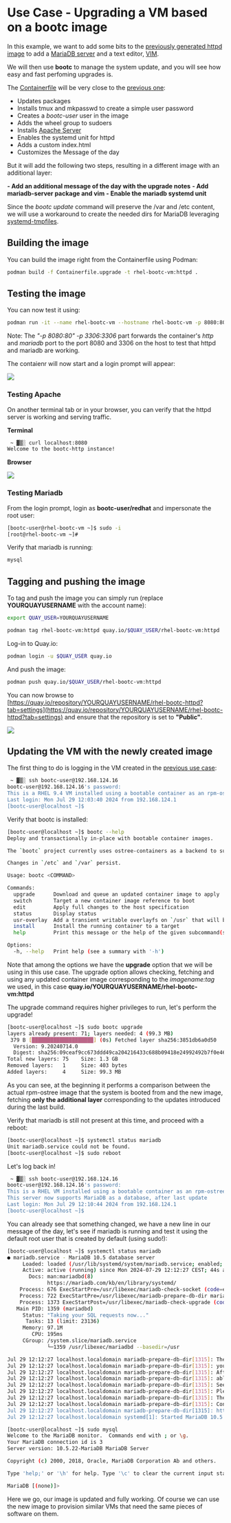 # Use Case - Upgrading a VM based on a bootc image

In this example, we want to add some bits to the [previously generated httpd image](../anaconda-ks-bootc-container/) to add a [MariaDB server](https://mariadb.org/) and a text editor, [VIM](https://www.vim.org/).

We will then use **bootc** to manage the system update, and you will see how easy and fast perfoming upgrades is.

The [Containerfile](./Containerfile.upgrade) will be very close to the [previous one](../anaconda-ks-bootc-container/Containerfile.anaconda):

- Updates packages
- Installs tmux and mkpasswd to create a simple user password
- Creates a *bootc-user* user in the image
- Adds the wheel group to sudoers
- Installs [Apache Server](https://httpd.apache.org/)
- Enables the systemd unit for httpd
- Adds a custom index.html
- Customizes the Message of the day

But it will add the following two steps, resulting in a different image with an additional layer:

**- Add an additional message of the day with the upgrade notes**
**- Add mariadb-server package and vim**
**- Enable the mariadb systemd unit**

Since the *bootc update* command will preserve the /var and /etc content, we will use a workaround to create the needed dirs for MariaDB leveraging [systemd-tmpfiles](./files/00-mariadb-tmpfile.conf).

## Building the image

You can build the image right from the Containerfile using Podman:

```bash
podman build -f Containerfile.upgrade -t rhel-bootc-vm:httpd .
```

## Testing the image

You can now test it using:

```bash
podman run -it --name rhel-bootc-vm --hostname rhel-bootc-vm -p 8080:80 -p 3306:3306 rhel-bootc-vm:httpd
```

Note: The *"-p 8080:80" -p 3306:3306* part forwards the container's *http* and *mariadb* port to the port 8080 and 3306 on the host to test that httpd and mariadb are working.


The contaienr will now start and a login prompt will appear:

![](./assets/bootc-container.png)

### Testing Apache

On another terminal tab or in your browser, you can verify that the httpd server is working and serving traffic.

**Terminal**

```bash
 ~ ▓▒░ curl localhost:8080                                                                                                           ░▒▓ ✔  11:59:44
Welcome to the bootc-http instance!
```

**Browser**

![](./assets/browser-test.png)

### Testing Mariadb

From the login prompt, login as **bootc-user/redhat** and impersonate the root user:

```bash
[bootc-user@rhel-bootc-vm ~]$ sudo -i
[root@rhel-bootc-vm ~]#
```

Verify that mariadb is running:

```bash
mysql
```

## Tagging and pushing the image

To tag and push the image you can simply run (replace **YOURQUAYUSERNAME** with the account name):


```bash
export QUAY_USER=YOURQUAYUSERNAME
```

```bash
podman tag rhel-bootc-vm:httpd quay.io/$QUAY_USER/rhel-bootc-vm:httpd
```

Log-in to Quay.io:

```bash
podman login -u $QUAY_USER quay.io
```

And push the image:

```bash
podman push quay.io/$QUAY_USER/rhel-bootc-vm:httpd
```

You can now browse to [https://quay.io/repository/YOURQUAYUSERNAME/rhel-bootc-httpd?tab=settings](https://quay.io/repository/YOURQUAYUSERNAME/rhel-bootc-httpd?tab=settings) and ensure that the repository is set to **"Public"**.

![](./assets/quay-repo-public.png)


## Updating the VM with the newly created image

The first thing to do is logging in the VM created in the [previous use case](../anaconda-ks-bootc-container/):

```bash
 ~ ▓▒░ ssh bootc-user@192.168.124.16
bootc-user@192.168.124.16's password: 
This is a RHEL 9.4 VM installed using a bootable container as an rpm-ostree source!
Last login: Mon Jul 29 12:03:40 2024 from 192.168.124.1
[bootc-user@localhost ~]$
```

Verify that bootc is installed:

```bash
[bootc-user@localhost ~]$ bootc --help
Deploy and transactionally in-place with bootable container images.

The `bootc` project currently uses ostree-containers as a backend to support a model of bootable container images.  Once installed, whether directly via `bootc install` (executed as part of a container) or via another mechanism such as an OS installer tool, further updates can be pulled via e.g. `bootc upgrade`.

Changes in `/etc` and `/var` persist.

Usage: bootc <COMMAND>

Commands:
  upgrade      Download and queue an updated container image to apply
  switch       Target a new container image reference to boot
  edit         Apply full changes to the host specification
  status       Display status
  usr-overlay  Add a transient writable overlayfs on `/usr` that will be discarded on reboot
  install      Install the running container to a target
  help         Print this message or the help of the given subcommand(s)

Options:
  -h, --help   Print help (see a summary with '-h')
```

Note that among the options we have the **upgrade** option that we will be using in this use case.
The upgrade option allows checking, fetching and using any updated container image corresponding to the *imagename:tag* we used, in this case **quay.io/YOURQUAYUSERNAME/rhel-bootc-vm:httpd**

The upgrade command requires higher privileges to run, let's perform the upgrade!

```bash
[bootc-user@localhost ~]$ sudo bootc upgrade
layers already present: 71; layers needed: 4 (99.3 MB)
 379 B [████████████████████] (0s) Fetched layer sha256:3851db6a0d50                                                                                                                                                                                                                                                                                                                                            Queued for next boot: quay.io/kubealex/rhel-bootc-vm:httpd
  Version: 9.20240714.0
  Digest: sha256:09ceaf9cc673ddd49ca204216433c688b09418e24992492b7f0e46ef27f4d5a5
Total new layers: 75    Size: 1.3 GB
Removed layers:   1     Size: 403 bytes
Added layers:     4     Size: 99.3 MB
```

As you can see, at the beginning it performs a comparison between the actual rpm-ostree image that the system is booted from and the new image, fetching **only the additional layer** corresponding to the updates introduced during the last build.

Verify that mariadb is still not present at this time, and proceed with a reboot:

```bash
[bootc-user@localhost ~]$ systemctl status mariadb
Unit mariadb.service could not be found.
[bootc-user@localhost ~]$ sudo reboot
```

Let's log back in!

```bash
 ~ ▓▒░ ssh bootc-user@192.168.124.16
bootc-user@192.168.124.16's password: 
This is a RHEL VM installed using a bootable container as an rpm-ostree source!
This server now supports MariaDB as a database, after last update
Last login: Mon Jul 29 12:10:44 2024 from 192.168.124.1
[bootc-user@localhost ~]$
```

You can already see that something changed, we have a new line in our message of the day, let's see if mariadb is running and test it using the default root user that is created by default (using sudo!):

```bash
[bootc-user@localhost ~]$ systemctl status mariadb
● mariadb.service - MariaDB 10.5 database server
     Loaded: loaded (/usr/lib/systemd/system/mariadb.service; enabled; preset: disabled)
     Active: active (running) since Mon 2024-07-29 12:12:27 CEST; 44s ago
       Docs: man:mariadbd(8)
             https://mariadb.com/kb/en/library/systemd/
    Process: 676 ExecStartPre=/usr/libexec/mariadb-check-socket (code=exited, status=0/SUCCESS)
    Process: 722 ExecStartPre=/usr/libexec/mariadb-prepare-db-dir mariadb.service (code=exited, status=0/SUCCESS)
    Process: 1373 ExecStartPost=/usr/libexec/mariadb-check-upgrade (code=exited, status=0/SUCCESS)
   Main PID: 1359 (mariadbd)
     Status: "Taking your SQL requests now..."
      Tasks: 13 (limit: 23136)
     Memory: 97.1M
        CPU: 195ms
     CGroup: /system.slice/mariadb.service
             └─1359 /usr/libexec/mariadbd --basedir=/usr

Jul 29 12:12:27 localhost.localdomain mariadb-prepare-db-dir[1315]: The second is mysql@localhost, it has no password either, but
Jul 29 12:12:27 localhost.localdomain mariadb-prepare-db-dir[1315]: you need to be the system 'mysql' user to connect.
Jul 29 12:12:27 localhost.localdomain mariadb-prepare-db-dir[1315]: After connecting you can set the password, if you would need to be
Jul 29 12:12:27 localhost.localdomain mariadb-prepare-db-dir[1315]: able to connect as any of these users with a password and without sudo
Jul 29 12:12:27 localhost.localdomain mariadb-prepare-db-dir[1315]: See the MariaDB Knowledgebase at https://mariadb.com/kb
Jul 29 12:12:27 localhost.localdomain mariadb-prepare-db-dir[1315]: Please report any problems at https://mariadb.org/jira
Jul 29 12:12:27 localhost.localdomain mariadb-prepare-db-dir[1315]: The latest information about MariaDB is available at https://mariadb.org/.
Jul 29 12:12:27 localhost.localdomain mariadb-prepare-db-dir[1315]: Consider joining MariaDB's strong and vibrant community:
Jul 29 12:12:27 localhost.localdomain mariadb-prepare-db-dir[1315]: https://mariadb.org/get-involved/
Jul 29 12:12:27 localhost.localdomain systemd[1]: Started MariaDB 10.5 database server.
```

```bash
[bootc-user@localhost ~]$ sudo mysql
Welcome to the MariaDB monitor.  Commands end with ; or \g.
Your MariaDB connection id is 3
Server version: 10.5.22-MariaDB MariaDB Server

Copyright (c) 2000, 2018, Oracle, MariaDB Corporation Ab and others.

Type 'help;' or '\h' for help. Type '\c' to clear the current input statement.

MariaDB [(none)]> 
```

Here we go, our image is updated and fully working. Of course we can use the new image to provision similar VMs that need the same pieces of software on them.
